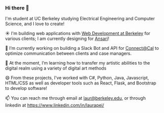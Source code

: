 ### Hi there 👋

<!-- 
**lauraspberry/lauraspberry** is a ✨ _special_ ✨ repository because its `README.md` (this file) appears on your GitHub profile.

Here are some ideas to get you started!!

- 🔭 I’m currently working on ...
- 🌱 I’m currently learning ...
- 👯 I’m looking to collaborate on ...
- 🤔 I’m looking for help with ...
- 💬 Ask me about ...
- 📫 How to reach me: ...
- 😄 Pronouns: ...
- ⚡ Fun fact: ...
https://gist.github.com/rxaviers/7360908 for emojis (my source!)
-->

I'm student at UC Berkeley studying Electrical Engineering and Computer Science, and I love to create!

:sunny: I'm building web applications with [Web Development at Berkeley](https://webatberkeley.org/) for various clients; I am currently designing for [Ansari](https://www.ansarimath.com/)! 

🔭 I’m currently working on building a Slack Bot and API for [Connect@Cal](https://connected.berkeley.edu/) to optimize communication between clients and case managers. 

🌱 At the moment, I’m learning how to transfer my artistic abilities to the digital realm using a variety of digital art methods

<!--
👯 Some things I'm proud of: 
* Creating and designing a web application for a [hackathon](https://devpost.com/software/ingrain) that won a prize for best design :sunny:
* The contribution's I'll make for this year's [Association of Women Engineers](https://awe.berkeley.edu/) as Operations 
Officer :heartpulse:
* The decal (student-led class) I'll facilitate next semester for [Game Design and Development](https://gamedesign.berkeley.edu/index.php) :computer:
* The contributions I made as a Co-Founder of [Education For All Foundation](https://www.efaglobal.org/about-us) :green_heart:
* The games I made using Unity: [Shrink](https://lauraspberry.itch.io/shrink) and [Attack of the Boba Vampires](https://troutstick.itch.io/bobavamps-01) :sunny:
* The curriculum I'm building for next year's [CS Kickstart](https://cs-kickstart.berkeley.edu/index.html) program :bear:
⚡ Fun fact: One day (post-COVID), I hope to travel the world! :earth_americas: :dizzy: :sparkles:
-->

😄 From these projects, I've worked with C#, Python, Java, Javascript, HTML/CSS as well as developer tools such as React, Flask, and Bootstrap to develop software!

📫 You can reach me through email at <laur@berkeley.edu>, or through linkedin at https://www.linkedin.com/in/laurapei/

